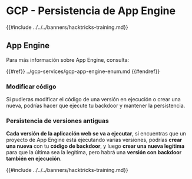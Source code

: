 # GCP - Persistencia de App Engine

{{#include ../../../banners/hacktricks-training.md}}

## App Engine

Para más información sobre App Engine, consulta:

{{#ref}}
../gcp-services/gcp-app-engine-enum.md
{{#endref}}

### Modificar código

Si pudieras modificar el código de una versión en ejecución o crear una nueva, podrías hacer que ejecute tu backdoor y mantener la persistencia.

### Persistencia de versiones antiguas

**Cada versión de la aplicación web se va a ejecutar**, si encuentras que un proyecto de App Engine está ejecutando varias versiones, podrías **crear una nueva** con tu **código de backdoor**, y luego **crear una nueva legítima** para que la última sea la legítima, pero habrá una **versión con backdoor también en ejecución**.

{{#include ../../../banners/hacktricks-training.md}}
